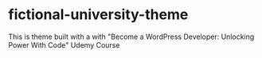 # fictional-university-theme
This is theme built with a with "Become a WordPress Developer: Unlocking Power With Code" Udemy Course
